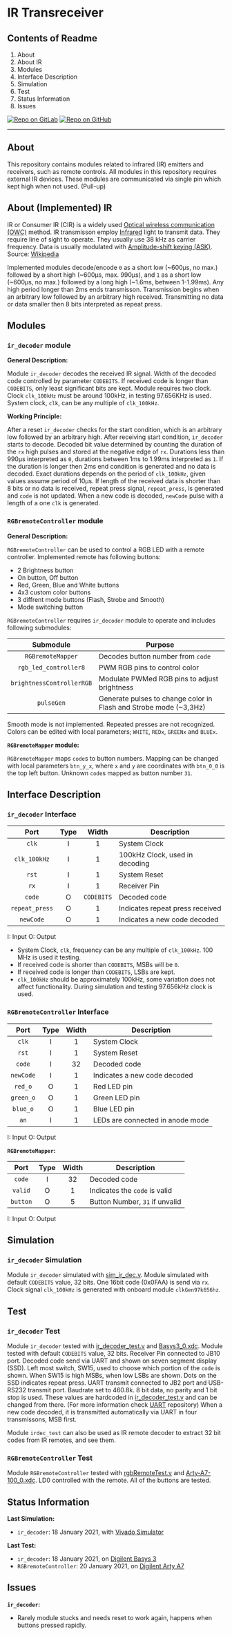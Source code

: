 # IR Transreceiver

## Contents of Readme

1. About
2. About IR
3. Modules
4. Interface Description
5. Simulation
6. Test
7. Status Information
8. Issues

[![Repo on GitLab](https://img.shields.io/badge/repo-GitLab-6C488A.svg)](https://gitlab.com/suoglu/ir-transreceiver)
[![Repo on GitHub](https://img.shields.io/badge/repo-GitHub-3D76C2.svg)](https://github.com/suoglu/IR-Transreceiver)

---

## About

This repository contains modules related to infrared (IR) emitters and receivers, such as remote controls. All modules in this repository requires external IR devices. These modules are communicated via single pin which kept high when not used. (Pull-up)

## About (Implemented) IR

IR or Consumer IR (CIR) is a widely used [Optical wireless communication (OWC)](https://en.wikipedia.org/wiki/Optical_wireless_communications) method. IR transmisson employ [Infrared](https://en.wikipedia.org/wiki/Infrared) light to transmit data. They require line of sight to operate. They usually use 38 kHz as carrier frequency. Data is usually modulated with [Amplitude-shift keying (ASK)](https://en.wikipedia.org/wiki/Amplitude-shift_keying). Source: [Wikipedia](https://en.wikipedia.org/wiki/Consumer_IR)

Implemented modules decode/encode `0` as a short low (~600µs, no max.) followed by a short high (~600µs, max. 990µs), and `1` as a short low (~600µs, no max.) followed by a long high (~1.6ms, between 1-1.99ms). Any high period longer than 2ms ends transmisson. Transmission begins when an arbitrary low followed by an arbitrary high received. Transmitting no data or data smaller then 8 bits interpreted as repeat press.

## Modules

### `ir_decoder` module

**General Description:**

Module `ir_decoder` decodes the received IR signal. Width of the decoded code controlled by parameter `CODEBITS`. If received code is longer than `CODEBITS`, only least significant bits are kept. Module requires two clock. Clock `clk_100kHz` must be around 100kHz, in testing 97.656KHz is used. System clock, `clk`, can be any multiple of `clk_100kHz`.

**Working Principle:**

After a reset `ir_decoder` checks for the start condition, which is an arbitrary low followed by an arbitrary high. After receiving start condition, `ir_decoder` starts to decode. Decoded bit value determined by counting the duration of the `rx` high pulses and stored at the negative edge of `rx`. Durations less than 990µs interpreted as `0`, durations between 1ms to 1.99ms interpreted as `1`. If the duration is longer then 2ms end condition is generated and no data is decoded. Exact durations depends on the period of `clk_100kHz`, given values assume period of 10µs. If length of the received data is shorter than 8 bits or no data is received, repeat press signal, `repeat_press`,  is generated and `code` is not updated. When a new code is decoded, `newCode` pulse with a length of a one `clk` is generated.

### `RGBremoteController` module

**General Description:**

`RGBremoteController` can be used to control a RGB LED with a remote controller. Implemented remote has following buttons:

- 2 Brightness button
- On button, Off button
- Red, Green, Blue and White buttons
- 4x3 custom color buttons
- 3 diffrent mode buttons (Flash, Strobe and Smooth)
- Mode switching button

`RGBremoteController` requires `ir_decoder` module to operate and includes following submodules:

|  Submodule   | Purpose |
| :----: |  ------  |
| `RGBremoteMapper` | Decodes button number from `code` |
| `rgb_led_controller8` | PWM RGB pins to control color |
| `brightnessControllerRGB` | Modulate PWMed RGB pins to adjust brightness |
| `pulseGen` | Generate pulses to change color in Flash and Strobe mode (~3,3Hz) |

Smooth mode is not implemented. Repeated presses are not recognized. Colors can be edited with local parameters; `WHITE`, `REDx`, `GREENx` and `BLUEx`.

**`RGBremoteMapper` module:**

`RGBremoteMapper` maps `code`s to button numbers. Mapping can be changed with local parameters `btn_y_x`, where `x` and `y` are coordinates with `btn_0_0` is the top left button. Unknown `code`s mapped as button number `31`.

## Interface Description

### `ir_decoder` Interface

|   Port   | Type | Width |  Description |
| :------: | :----: | :----: |  ------  |
| `clk` | I | 1 | System Clock |
| `clk_100kHz` | I | 1 | 100kHz Clock, used in decoding |
| `rst` | I | 1 | System Reset |
| `rx` | I | 1 | Receiver Pin |
| `code` | O | `CODEBITS` | Decoded code |
| `repeat_press` | O | 1 | Indicates repeat press received |
| `newCode` | O | 1 | Indicates a new code decoded |

I: Input  O: Output

- System Clock, `clk`, frequency can be any multiple of `clk_100kHz`. 100 MHz is used it testing.
- If received code is shorter than `CODEBITS`, MSBs will be `0`.
- If received code is longer than `CODEBITS`, LSBs are kept.
- `clk_100kHz` should be approximately 100kHz, some variation does not affect functionality. During simulation and testing 97.656kHz clock is used.

### `RGBremoteController` Interface

|   Port   | Type | Width |  Description |
| :------: | :----: | :----: |  ------  |
| `clk` | I | 1 | System Clock |
| `rst` | I | 1 | System Reset |
| `code` | I | 32 | Decoded code |
| `newCode` | I | 1 | Indicates a new code decoded |
| `red_o` | O | 1 | Red LED pin |
| `green_o` | O | 1 | Green LED pin |
| `blue_o` | O | 1 | Blue LED pin |
| `an` | I | 1 | LEDs are connected in anode mode |

I: Input  O: Output

**`RGBremoteMapper`:**

|   Port   | Type | Width |  Description |
| :------: | :----: | :----: |  ------  |
| `code` | I | 32 | Decoded code |
| `valid` | O | 1 | Indicates the `code` is valid |
| `button` | O | 5 | Button Number, `31` if unvalid |

I: Input  O: Output

## Simulation

### `ir_decoder` Simulation

Module `ir_decoder` simulated with [sim_ir_dec.v](Simulation/sim_ir_dec.v). Module simulated with default `CODEBITS` value, 32 bits. One 16bit code (0x0FAA) is send via `rx`. Clock signal `clk_100kHz` is generated with onboard module `clkGen97k656hz`.

## Test

### `ir_decoder` Test

Module `ir_decoder` tested with [ir_decoder_test.v](Test/ir_decoder_test.v) and [Basys3_0.xdc](Test/Basys3_0.xdc). Module tested with default `CODEBITS` value, 32 bits. Receiver Pin connected to JB10 port. Decoded code send via UART and shown on seven segment display (SSD). Left most switch, SW15, used to choose which portion of the `code` is shown. When SW15 is high MSBs, when low LSBs are shown. Dots on the SSD indicates repeat press. UART transmit connected to JB2 port and USB-RS232 transmit port. Baudrate set to 460.8k. 8 bit data, no parity and 1 bit stop is used. These values are hardcoded in [ir_decoder_test.v](Test/ir_decoder_test.v) and can be changed from there. (For more information check [UART](https://gitlab.com/suoglu/uart) repository) When a new code decoded, it is transmitted automatically via UART in four transmissons, MSB first.

Module `irdec_test` can also be used as IR remote decoder to extract 32 bit codes from IR remotes, and see them.

### `RGBremoteController` Test

Module `RGBremoteController` tested with [rgbRemoteTest.v](Test/rgbRemoteTest.v) and [Arty-A7-100_0.xdc](Test/Arty-A7-100_0.xdc). LD0 controlled with the remote. All of the buttons are tested.

## Status Information

**Last Simulation:**

- `ir_decoder`: 18 January 2021, with [Vivado Simulator](https://www.xilinx.com/products/design-tools/vivado/simulator.html)

**Last Test:**

- `ir_decoder`: 18 January 2021, on [Digilent Basys 3](https://reference.digilentinc.com/reference/programmable-logic/basys-3/reference-manual)
- `RGBremoteController`: 20 January 2021, on [Digilent Arty A7](https://reference.digilentinc.com/reference/programmable-logic/arty-a7/reference-manual)

## Issues

**`ir_decoder`:**

- Rarely module stucks and needs reset to work again, happens when buttons pressed rapidly.
